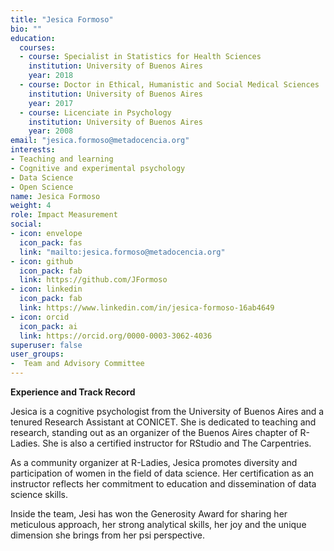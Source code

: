 ```yaml
---
title: "Jesica Formoso"
bio: ""
education:
  courses:
  - course: Specialist in Statistics for Health Sciences
    institution: University of Buenos Aires
    year: 2018
  - course: Doctor in Ethical, Humanistic and Social Medical Sciences
    institution: University of Buenos Aires
    year: 2017
  - course: Licenciate in Psychology
    institution: University of Buenos Aires
    year: 2008
email: "jesica.formoso@metadocencia.org"
interests:
- Teaching and learning
- Cognitive and experimental psychology
- Data Science
- Open Science
name: Jesica Formoso
weight: 4
role: Impact Measurement 
social:
- icon: envelope
  icon_pack: fas
  link: "mailto:jesica.formoso@metadocencia.org"
- icon: github
  icon_pack: fab
  link: https://github.com/JFormoso
- icon: linkedin
  icon_pack: fab
  link: https://www.linkedin.com/in/jesica-formoso-16ab4649
- icon: orcid
  icon_pack: ai
  link: https://orcid.org/0000-0003-3062-4036
superuser: false
user_groups:
-  Team and Advisory Committee
---
```

**Experience and Track Record**

Jesica is a cognitive psychologist from the University of Buenos Aires and a tenured Research Assistant at CONICET. She is dedicated to teaching and research, standing out as an organizer of the Buenos Aires chapter of R-Ladies. She is also a certified instructor for RStudio and The Carpentries.

As a community organizer at R-Ladies, Jesica promotes diversity and participation of women in the field of data science. 
Her certification as an instructor reflects her commitment to education and dissemination of data science skills.

Inside the team, Jesi has won the Generosity Award for sharing her meticulous approach, her strong analytical skills, her joy and the unique dimension she brings from her psi perspective.


